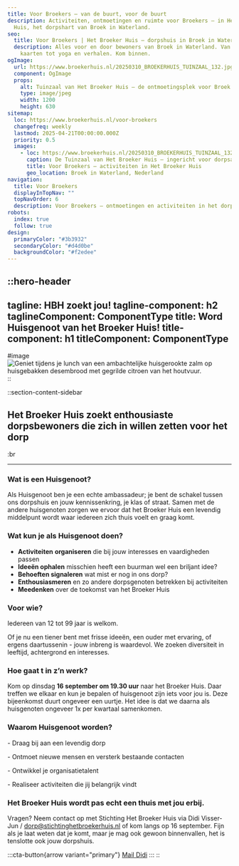 ```yaml
---
title: Voor Broekers – van de buurt, voor de buurt
description: Activiteiten, ontmoetingen en ruimte voor Broekers – in Het Broeker
  Huis, het dorpshart van Broek in Waterland.
seo:
  title: Voor Broekers | Het Broeker Huis – dorpshuis in Broek in Waterland
  description: Alles voor en door bewoners van Broek in Waterland. Van klussen en
    kaarten tot yoga en verhalen. Kom binnen.
ogImage:
  url: https://www.broekerhuis.nl/20250310_BROEKERHUIS_TUINZAAL_132.jpg
  component: OgImage
  props:
    alt: Tuinzaal van Het Broeker Huis – de ontmoetingsplek voor Broek in Waterland
    type: image/jpeg
    width: 1200
    height: 630
sitemap:
  loc: https://www.broekerhuis.nl/voor-broekers
  changefreq: weekly
  lastmod: 2025-04-21T00:00:00.000Z
  priority: 0.5
  images:
    - loc: https://www.broekerhuis.nl/20250310_BROEKERHUIS_TUINZAAL_132.jpg
      caption: De Tuinzaal van Het Broeker Huis – ingericht voor dorpsactiviteiten
      title: Voor Broekers – activiteiten in Het Broeker Huis
      geo_location: Broek in Waterland, Nederland
navigation:
  title: Voor Broekers
  displayInTopNav: ""
  topNavOrder: 6
  description: Voor Broekers – ontmoetingen en activiteiten in het dorpshart
robots:
  index: true
  follow: true
design:
  primaryColor: "#3b3932"
  secondaryColor: "#d4d0be"
  backgroundColor: "#f2edee"
---
```


::hero-header
---
tagline: HBH zoekt jou!
tagline-component: h2
taglineComponent: ComponentType
title: Word Huisgenoot van het Broeker Huis!
title-component: h1
titleComponent: ComponentType
---
#image
![Geniet tijdens je lunch van een ambachtelijke huisgerookte zalm op huisgebakken desembrood met gegrilde citroen van het houtvuur.](/20250310_BROEKERHUIS_SCENERY_647.JPG)
::

::section-content-sidebar
## **Het Broeker Huis zoekt enthousiaste dorpsbewoners die zich in willen zetten voor het dorp**

:br

---

### Wat is een Huisgenoot?

Als Huisgenoot ben je een echte ambassadeur; je bent de schakel tussen ons dorpshuis en jouw kennissenkring, je klas of straat. Samen met de andere huisgenoten zorgen we ervoor dat het Broeker Huis een levendig middelpunt wordt waar iedereen zich thuis voelt en graag komt.

### Wat kun je als Huisgenoot doen?

- **Activiteiten** **organiseren** die bij jouw interesses en vaardigheden passen
- **Ideeën ophalen** misschien heeft een buurman wel een briljant idee? 
- **Behoeften signaleren** wat mist er nog in ons dorp?
- **Enthousiasmeren** en zo andere dorpsgenoten betrekken bij activiteiten
- **Meedenken** over de toekomst van het Broeker Huis

### Voor wie?

Iedereen van 12 tot 99 jaar is welkom.

Of je nu een tiener bent met frisse ideeën, een ouder met ervaring, of ergens daartussenin - jouw inbreng is waardevol. We zoeken diversiteit in leeftijd, achtergrond en interesses.

### Hoe gaat t in z’n werk?

Kom op dinsdag **16 september om 19.30 uur** naar het Broeker Huis. Daar treffen we elkaar en kun je bepalen of huisgenoot zijn iets voor jou is. Deze bijeenkomst duurt ongeveer een uurtje. Het idee is dat we daarna als huisgenoten ongeveer 1x per kwartaal samenkomen. 

### Waarom Huisgenoot worden?

\- Draag bij aan een levendig dorp

\- Ontmoet nieuwe mensen en versterk bestaande contacten

\- Ontwikkel je organisatietalent

\- Realiseer activiteiten die jij belangrijk vindt

### Het Broeker Huis wordt pas echt een thuis met jou erbij.

Vragen? Neem contact op met Stichting Het Broeker Huis via Didi Visser-Jun / <dorp@stichtinghetbroekerhuis.nl> of kom langs op 16 september. Fijn als je laat weten dat je komt, maar je mag ook gewoon binnenvallen, het is tenslotte ook jouw dorpshuis.

  :::cta-button{arrow variant="primary"}
  [Mail Didi](mailto\:dorp@stichtinghetbroekerhuis.nl)
  :::
::
